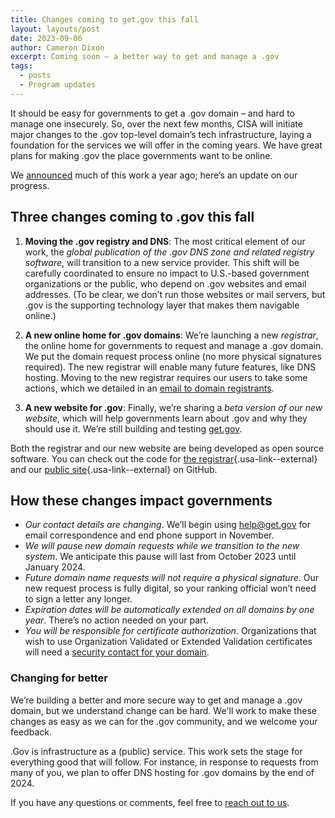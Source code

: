 ```yaml
---
title: Changes coming to get.gov this fall
layout: layouts/post
date: 2023-09-06
author: Cameron Dixon
excerpt: Coming soon – a better way to get and manage a .gov
tags:
  - posts
  - Program updates
---
```


It should be easy for governments to get a .gov domain – and hard to manage one insecurely. So, over the next few months, CISA will initiate major changes to the .gov top-level domain’s tech infrastructure, laying a foundation for the services we will offer in the coming years. We have great plans for making .gov the place governments want to be online. 

We [announced](../posts/2022-09-14-making-infrastructure-less-invisible/) much of this work a year ago; here’s an update on our progress. 

## Three changes coming to .gov this fall 

1. **Moving the .gov registry and DNS**: The most critical element of our work, the *global publication of the .gov DNS zone and related registry software*, will transition to a new service provider. This shift will be carefully coordinated to ensure no impact to U.S.-based government organizations or the public, who depend on .gov websites and email addresses. (To be clear, we don’t run those websites or mail servers, but .gov is the supporting technology layer that makes them navigable online.) 

2. **A new online home for .gov domains**: We’re launching a new *registrar*, the online home for governments to request and manage a .gov domain. We put the domain request process online (no more physical signatures required). The new registrar will enable many future features, like DNS hosting. Moving to the new registrar requires our users to take some actions, which we detailed in an [email to domain registrants](../posts/2023/9/6/transition-email/). 

3. **A new website for .gov**: Finally, we’re sharing a *beta version of our new website*, which will help governments learn about .gov and why they should use it. We’re still building and testing [get.gov](https://get.gov/). 

Both the registrar and our new website are being developed as open source software. You can check out the code for [the registrar](https://github.com/cisagov/getgov){.usa-link--external}  and our [public site](https://github.com/cisagov/get.gov){.usa-link--external} on GitHub.

## How these changes impact governments

- *Our contact details are changing*. We’ll begin using <help@get.gov> for email correspondence and end phone support in November.
- *We will pause new domain requests while we transition to the new system*. We anticipate this pause will last from October 2023 until January 2024.
- *Future domain name requests will not require a physical signature*. Our new request process is fully digital, so your ranking official won’t need to sign a letter any longer.
- *Expiration dates will be automatically extended on all domains by one year*. There’s no action needed on your part.
- *You will be responsible for certificate authorization*. Organizations that wish to use Organization Validated or Extended Validation certificates will need a [security contact for your domain](../../help/domain-management/#add-or-update-the-security-email-for-your-.gov-domain).

### Changing for better 

We’re building a better and more secure way to get and manage a .gov domain, but we understand change can be hard. We'll work to make these changes as easy as we can for the .gov community, and we welcome your feedback. 

.Gov is infrastructure as a (public) service. This work sets the stage for everything good that will follow. For instance, in response to requests from many of you, we plan to offer DNS hosting for .gov domains by the end of 2024. 

If you have any questions or comments, feel free to [reach out to us](../../contact). 
